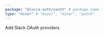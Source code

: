 ```yaml
---
package: "@lucia-auth/oauth" # package name
type: "minor" # "major", "minor", "patch"
---
```


Add Slack OAuth providers
